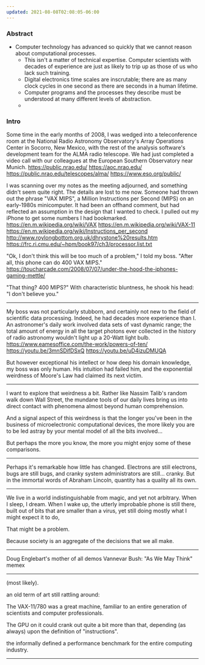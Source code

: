 ```yaml
---
updated: 2021-08-08T02:08:05-06:00
---
```


### Abstract
- Computer technology has advanced so quickly that we cannot reason about computational processes.
  - This isn't a matter of technical expertise. Computer scientists with decades of experience are just as likely to trip up as those of us who lack such training.
  - Digital electronics time scales are inscrutable; there are as many clock cycles in one second as there are seconds in a human lifetime.
  - Computer programs and the processes they describe must be understood at many different levels of abstraction.
  - 

### Intro

Some time in the early months of 2008, I was wedged into a teleconference room at the National Radio Astronomy Observatory's Array Operations Center in Socorro, New Mexico, with the rest of the analysis software's development team for the ALMA radio telescope. We had just completed a video call with our colleagues at the European Southern Observatory near Munich.
https://public.nrao.edu/
https://aoc.nrao.edu/
https://public.nrao.edu/telescopes/alma/
https://www.eso.org/public/


I was scanning over my notes as the meeting adjourned, and something didn't seem quite right. The details are lost to me now. Someone had thrown out the phrase "VAX MIPS", a Million Instructions per Second (MIPS) on an early-1980s minicomputer. It had been an offhand comment, but had reflected an assumption in the design that I wanted to check. I pulled out my iPhone to get some numbers I had bookmarked.
https://en.m.wikipedia.org/wiki/VAX
https://en.m.wikipedia.org/wiki/VAX-11
https://en.m.wikipedia.org/wiki/Instructions_per_second
http://www.roylongbottom.org.uk/dhrystone%20results.htm
https://frc.ri.cmu.edu/~hpm/book97/ch3/processor.list.txt


"Ok, I don't think this will be too much of a problem," I told my boss. "After all, this phone can do 400 VAX MIPS."
https://toucharcade.com/2008/07/07/under-the-hood-the-iphones-gaming-mettle/

"That thing? 400 MIPS?" With characteristic bluntness, he shook his head: "I don't believe you."

----

My boss was not particularly stubborn, and certainly not new to the field of scientific data processing. Indeed, he had decades more experience than I. An astronomer's daily work involved data sets of vast dynamic range; the total amount of energy in all the target photons ever collected in the history of radio astronomy wouldn't light up a 20-Watt light bulb.
https://www.eamesoffice.com/the-work/powers-of-ten/
https://youtu.be/3mnSDifDSxQ
https://youtu.be/uD4izuDMUQA


But however exceptional his intellect or how deep his domain knowledge, my boss was only human. His intuition had failed him, and the exponential weirdness of Moore's Law had claimed its next victim.

----

I want to explore that weirdness a bit. Rather like Nassim Talib's random walk down Wall Street, the mundane tools of our daily lives bring us into direct contact with phenomena almost beyond human comprehension.

And a signal aspect of this weirdness is that the longer you've been in the business of microelectronic computational devices, the more likely you are to be led astray by your mental model of all the bits involved…

But perhaps the more you know, the more you might enjoy some of these comparisons.

----

Perhaps it's remarkable how little has changed. Electrons are still electrons, bugs are still bugs, and cranky system administrators are still… cranky. But in the immortal words of Abraham Lincoln, quantity has a quality all its own.

----

We live in a world indistinguishable from magic, and yet not arbitrary. When I sleep, I dream. When I wake up, the utterly improbable phone is still there, built out of bits that are smaller than a virus, yet still doing mostly what I might expect it to do, 

That might be a problem.

Because society is an aggregate of the decisions that we all make.





----

Doug Englebart's mother of all demos
Vannevar Bush: "As We May Think" memex






----

 (most likely). 

an old term of art still rattling around:

The VAX-11/780 was a great machine, familiar to an entire generation of scientists and computer professionals. 



The GPU on it could crank out quite a bit more than that, depending (as always) upon the definition of "instructions".



 the informally defined a performance benchmark for the entire computing industry. 


----
